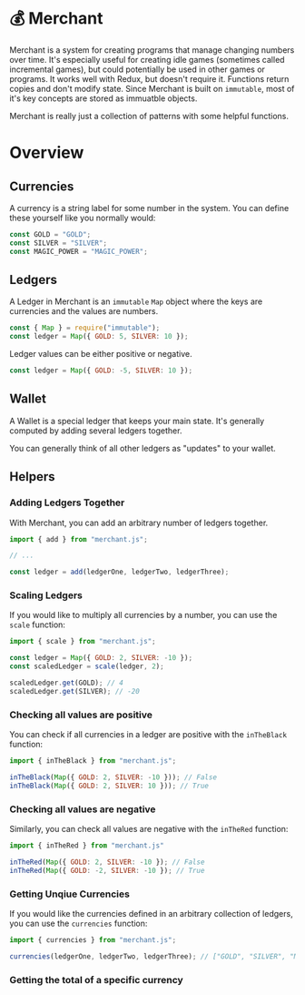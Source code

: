 # 💰 Merchant

Merchant is a system for creating programs that manage changing numbers over
time. It's especially useful for creating idle games (sometimes called
incremental games), but could potentially be used in other games or programs. It
works well with Redux, but doesn't require it. Functions return copies and don't
modify state. Since Merchant is built on `immutable`, most of it's key concepts
are stored as immuatble objects.

Merchant is really just a collection of patterns with some helpful functions.

# Overview

## Currencies

A currency is a string label for some number in the system. You can define these
yourself like you normally would:

```js
const GOLD = "GOLD";
const SILVER = "SILVER";
const MAGIC_POWER = "MAGIC_POWER";
```

## Ledgers

A Ledger in Merchant is an `immutable` `Map` object where the keys are
currencies and the values are numbers.

```js
const { Map } = require("immutable");
const ledger = Map({ GOLD: 5, SILVER: 10 });
```

Ledger values can be either positive or negative.

```js
const ledger = Map({ GOLD: -5, SILVER: 10 });
```

## Wallet

A Wallet is a special ledger that keeps your main state. It's generally computed
by adding several ledgers together.

You can generally think of all other ledgers as "updates" to your wallet.

## Helpers

### Adding Ledgers Together

With Merchant, you can add an arbitrary number of ledgers together.

```js
import { add } from "merchant.js";

// ...

const ledger = add(ledgerOne, ledgerTwo, ledgerThree);
```

### Scaling Ledgers

If you would like to multiply all currencies by a number, you can use the
`scale` function:

```js
import { scale } from "merchant.js";

const ledger = Map({ GOLD: 2, SILVER: -10 });
const scaledLedger = scale(ledger, 2);

scaledLedger.get(GOLD); // 4
scaledLedger.get(SILVER); // -20
```

### Checking all values are positive

You can check if all currencies in a ledger are positive with the `inTheBlack`
function:

```js
import { inTheBlack } from "merchant.js";

inTheBlack(Map({ GOLD: 2, SILVER: -10 })); // False
inTheBlack(Map({ GOLD: 2, SILVER: 10 })); // True
```

### Checking all values are negative

Similarly, you can check all values are negative with the `inTheRed` function:

```js
import { inTheRed } from "merchant.js"

inTheRed(Map({ GOLD: 2, SILVER: -10 }); // False
inTheRed(Map({ GOLD: -2, SILVER: -10 }); // True
```

### Getting Unqiue Currencies

If you would like the currencies defined in an arbitrary collection of ledgers,
you can use the `currencies` function:

```js
import { currencies } from "merchant.js";

currencies(ledgerOne, ledgerTwo, ledgerThree); // ["GOLD", "SILVER", "MAGIC_POWER"]
```

### Getting the total of a specific currency
